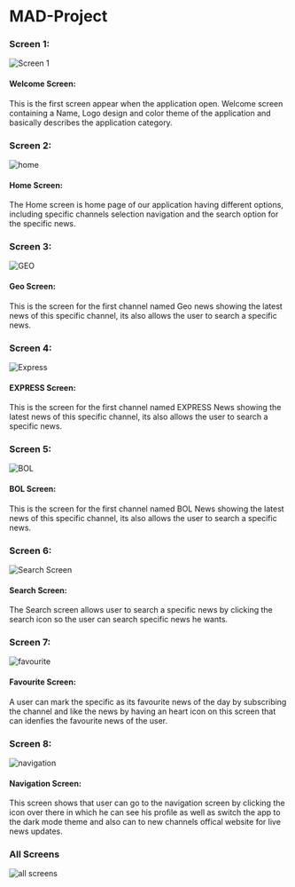 # MAD-Project
### Screen 1:
![Screen 1](https://github.com/maaz-lab/MAD-Project/assets/152865626/9e609a2a-ba79-49fd-ac71-19e202d21bde)
#### Welcome Screen:
This is the first screen appear when the application open. Welcome screen containing a Name, Logo design and color theme of the application and basically describes the application category.
### Screen 2:
![home](https://github.com/maaz-lab/MAD-Project/assets/152865626/463c9ef0-2cba-4d9d-86dc-7c1ad332a206)
#### Home Screen:
The Home screen is home page of our application having different options, including specific channels selection navigation and the search option for the specific news.
### Screen 3:
![GEO](https://github.com/maaz-lab/MAD-Project/assets/152865626/1338f59e-a429-467d-9b62-79cacee37064)
#### Geo Screen:
This is the screen for the first channel named Geo news  showing the latest news of this specific channel, its also allows the user to search a specific news.
### Screen 4:
![Express](https://github.com/maaz-lab/MAD-Project/assets/152865626/b4d7c6d6-1a50-483e-91e8-da0e0e39fd73)
#### EXPRESS Screen:
This is the screen for the first channel named EXPRESS News  showing the latest news of this specific channel, its also allows the user to search a specific news.
### Screen 5:
![BOL](https://github.com/maaz-lab/MAD-Project/assets/152865626/e1d61331-915a-44a0-8fb6-3ba94592334f)
#### BOL Screen:
This is the screen for the first channel named BOL News  showing the latest news of this specific channel, its also allows the user to search a specific news.
### Screen 6:
![Search Screen](https://github.com/maaz-lab/MAD-Project/assets/152865626/65f85637-a5d1-4128-b741-b5827b45d923)
#### Search Screen:
The Search screen allows user to search a specific news by clicking the search icon so the user can search specific news he wants.
### Screen 7:
![favourite](https://github.com/maaz-lab/MAD-Project/assets/152865626/c7ae4674-3ba1-4917-b57d-19568f66de8e)
#### Favourite Screen:
A user can mark the specific as its favourite news of the day by subscribing the channel and like the news by having an heart icon on this screen that can idenfies the favourite news of the user.
### Screen 8:
![navigation](https://github.com/maaz-lab/MAD-Project/assets/152865626/0baf2cad-0f29-432f-bb79-7beafe045efd)
#### Navigation Screen:
This screen shows that user can go to the navigation screen by clicking the icon over there in which he can see his profile as well as switch the app to the dark mode theme and also can to new channels offical website for live news updates.

### All Screens
![all screens](https://github.com/maaz-lab/MAD-Project/assets/152865626/4400b7e1-ff5e-4b32-b869-04b2e57cdc10)

